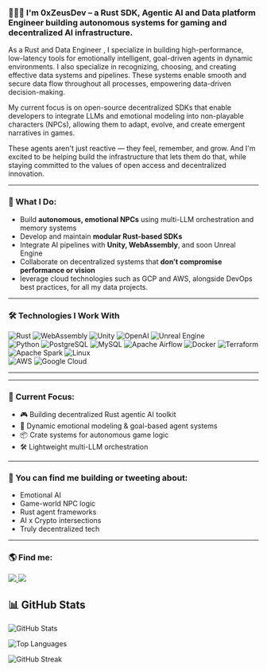 

### 👨🏾‍💻 I'm 0xZeusDev – a Rust SDK, Agentic AI and Data platform Engineer building autonomous systems for gaming and decentralized AI infrastructure.

As a Rust and Data Engineer , I specialize in building high-performance, low-latency tools for emotionally intelligent, goal-driven agents in dynamic environments. I also specialize in recognizing, choosing, and creating effective data systems and pipelines. These systems enable smooth and secure data flow throughout all processes, empowering data-driven decision-making.

My current focus is on open-source decentralized SDKs that enable developers to integrate LLMs and emotional modeling into non-playable characters (NPCs), allowing them to adapt, evolve, and create emergent narratives in games.

These agents aren't just reactive — they feel, remember, and grow. And I'm excited to be helping build the infrastructure that lets them do that, while staying committed to the values of open access and decentralized innovation.

---

### 🧠 What I Do:
- Build **autonomous, emotional NPCs** using multi-LLM orchestration and memory systems
- Develop and maintain **modular Rust-based SDKs**
- Integrate AI pipelines with **Unity, WebAssembly**, and soon Unreal Engine
- Collaborate on decentralized systems that **don’t compromise performance or vision**
- leverage cloud technologies such as GCP and AWS, alongside DevOps best practices, for all my data projects.

---

<h3>🛠️ Technologies I Work With</h3>

<p align="left">
  <!-- Rust & Agent Dev -->
  <img src="https://img.shields.io/badge/Rust-000000?style=for-the-badge&logo=rust&logoColor=white" alt="Rust" />
  <img src="https://img.shields.io/badge/WebAssembly-654FF0?style=for-the-badge&logo=webassembly&logoColor=white" alt="WebAssembly" />
  <img src="https://img.shields.io/badge/Unity-000000?style=for-the-badge&logo=unity&logoColor=white" alt="Unity" />
  <img src="https://img.shields.io/badge/OpenAI-412991?style=for-the-badge&logo=openai&logoColor=white" alt="OpenAI" />
  <img src="https://img.shields.io/badge/Unreal-313131?style=for-the-badge&logo=unrealengine&logoColor=white" alt="Unreal Engine" />

  <!-- Programming & Data Tools -->
  <br>
  <img src="https://img.shields.io/badge/Python-3670A0?style=for-the-badge&logo=python&logoColor=white" alt="Python" />
  <img src="https://img.shields.io/badge/PostgreSQL-336791?style=for-the-badge&logo=postgresql&logoColor=white" alt="PostgreSQL" />
  <img src="https://img.shields.io/badge/MySQL-005C84?style=for-the-badge&logo=mysql&logoColor=white" alt="MySQL" />
  <img src="https://img.shields.io/badge/Airflow-017CEE?style=for-the-badge&logo=apacheairflow&logoColor=white" alt="Apache Airflow" />
  <img src="https://img.shields.io/badge/Docker-2496ED?style=for-the-badge&logo=docker&logoColor=white" alt="Docker" />
  <img src="https://img.shields.io/badge/Terraform-7B42BC?style=for-the-badge&logo=terraform&logoColor=white" alt="Terraform" />
  <img src="https://img.shields.io/badge/Spark-E25A1C?style=for-the-badge&logo=apachespark&logoColor=white" alt="Apache Spark" />
  <img src="https://img.shields.io/badge/Linux-Bash-FCC624?style=for-the-badge&logo=linux&logoColor=black" alt="Linux" />
  
  <!-- Cloud -->
  <br>
  <img src="https://img.shields.io/badge/AWS-232F3E?style=for-the-badge&logo=amazonaws&logoColor=white" alt="AWS" />
  <img src="https://img.shields.io/badge/Google Cloud-4285F4?style=for-the-badge&logo=googlecloud&logoColor=white" alt="Google Cloud" />
</p>

---

---

### 🔭 Current Focus:
- 🎮 Building  decentralized Rust agentic AI toolkit
- 💬 Dynamic emotional modeling & goal-based agent systems
- 📦 Crate systems for autonomous game logic
- 🛠️ Lightweight multi-LLM orchestration
---

### 📡 You can find me building or tweeting about:
- Emotional AI
- Game-world NPC logic
- Rust agent frameworks
- AI x Crypto intersections
- Truly decentralized tech

---

### 🌎 Find me:
<div>
    <a href="https://x.com/xanvoin">
        <img src="https://img.shields.io/badge/Twitter-%231DA1F2.svg?style=for-the-badge&logo=twitter&logoColor=white" />
    </a>
    <a href="propaiinol@gmail.com">
        <img src="https://img.shields.io/badge/Email-D14836?style=for-the-badge&logo=gmail&logoColor=white" />
    </a>
</div>


## 📊 GitHub Stats

![GitHub Stats](https://github-readme-stats.vercel.app/api?username=OxZeusDev&show_icons=true&theme=tokyonight&count_private=true)

![Top Languages](https://github-readme-stats.vercel.app/api/top-langs/?username=OxZeusDev&layout=compact&theme=tokyonight)

![GitHub Streak](https://streak-stats.demolab.com?user=OxZeusDev&theme=tokyonight&hide_border=false)

